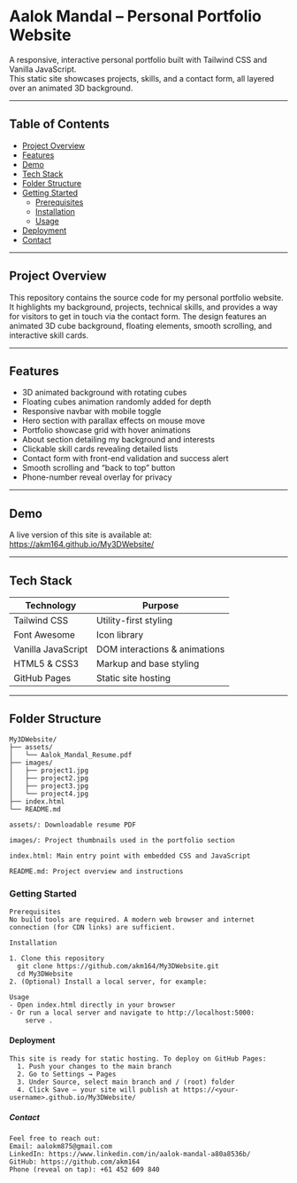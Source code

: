 # Aalok Mandal – Personal Portfolio Website

A responsive, interactive personal portfolio built with Tailwind CSS and Vanilla JavaScript.  
This static site showcases projects, skills, and a contact form, all layered over an animated 3D background.

---

## Table of Contents

- [Project Overview](#project-overview)  
- [Features](#features)  
- [Demo](#demo)  
- [Tech Stack](#tech-stack)  
- [Folder Structure](#folder-structure)  
- [Getting Started](#getting-started)  
  - [Prerequisites](#prerequisites)  
  - [Installation](#installation)  
  - [Usage](#usage)  
- [Deployment](#deployment)  
- [Contact](#contact)  

---

## Project Overview

This repository contains the source code for my personal portfolio website. It highlights my background, projects, technical skills, and provides a way for visitors to get in touch via the contact form. The design features an animated 3D cube background, floating elements, smooth scrolling, and interactive skill cards.

---

## Features

- 3D animated background with rotating cubes  
- Floating cubes animation randomly added for depth  
- Responsive navbar with mobile toggle  
- Hero section with parallax effects on mouse move  
- Portfolio showcase grid with hover animations  
- About section detailing my background and interests  
- Clickable skill cards revealing detailed lists  
- Contact form with front-end validation and success alert  
- Smooth scrolling and “back to top” button  
- Phone-number reveal overlay for privacy  

---

## Demo

A live version of this site is available at:  
https://akm164.github.io/My3DWebsite/

---

## Tech Stack

| Technology        | Purpose                       |
| ----------------- | ----------------------------- |
| Tailwind CSS      | Utility-first styling         |
| Font Awesome      | Icon library                  |
| Vanilla JavaScript| DOM interactions & animations |
| HTML5 & CSS3      | Markup and base styling       |
| GitHub Pages      | Static site hosting           |

---

## Folder Structure

```text
My3DWebsite/
├── assets/
│   └── Aalok_Mandal_Resume.pdf
├── images/
│   ├── project1.jpg
│   ├── project2.jpg
│   ├── project3.jpg
│   └── project4.jpg
├── index.html
└── README.md

assets/: Downloadable resume PDF

images/: Project thumbnails used in the portfolio section

index.html: Main entry point with embedded CSS and JavaScript

README.md: Project overview and instructions
```

### Getting Started
```text
Prerequisites
No build tools are required. A modern web browser and internet connection (for CDN links) are sufficient.

Installation

1. Clone this repository
  git clone https://github.com/akm164/My3DWebsite.git
  cd My3DWebsite
2. (Optional) Install a local server, for example:

Usage
- Open index.html directly in your browser
- Or run a local server and navigate to http://localhost:5000:
    serve .
```

#### Deployment
```text
This site is ready for static hosting. To deploy on GitHub Pages:
  1. Push your changes to the main branch
  2. Go to Settings → Pages
  3. Under Source, select main branch and / (root) folder
  4. Click Save — your site will publish at https://<your-username>.github.io/My3DWebsite/
```

##### Contact
```text
Feel free to reach out:
Email: aalokm875@gmail.com
LinkedIn: https://www.linkedin.com/in/aalok-mandal-a80a8536b/
GitHub: https://github.com/akm164
Phone (reveal on tap): +61 452 609 840

